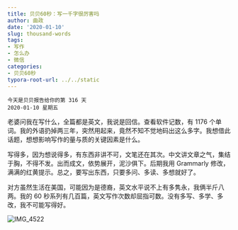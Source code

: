 ```yaml
---
title: 贝贝60秒：写一千字很厉害吗
author: 曲政
date: '2020-01-10'
slug: thousand-words
tags:
- 写作
- 怎么办
- 微信
categories:
- 贝贝60秒
typora-root-url: ../../static
---
```

```
今天是贝贝报告给你的第 316 天   
2020-01-10 星期五 
```

老婆问我在写什么，全篇都是英文，我说是回信。查看软件记数，有 1176 个单词。我的外语扔掉两三年，突然用起来，竟然不知不觉地码出这么多字。我想借此话题，想想影响写作的量与质的关键因素是什么。

写得多，因为想说得多，有东西非讲不可，文笔还在其次。中文讲文章之气，集结于胸，不得不发。出而成文，依势展开，泥沙俱下。后期我用 Grammarly 修改，满满的红黄提示。总之，要写出东西，只要多问、多读、多想就好了。

对方虽然生活在美国，可能因为是德裔，英文水平说不上有多隽永，我俩半斤八两。我的 60 秒系列有几百篇，英文写作次数却屈指可数。没有多写、多学、多改，我不可能写得好。

![IMG_4522](/images/2020-01-10-%E8%B4%9D%E8%B4%9D60%E7%A7%92%EF%BC%9A%E5%86%99%E4%B8%80%E5%8D%83%E5%AD%97%E5%BE%88%E5%8E%89%E5%AE%B3%E5%90%97/IMG_4522.JPG)